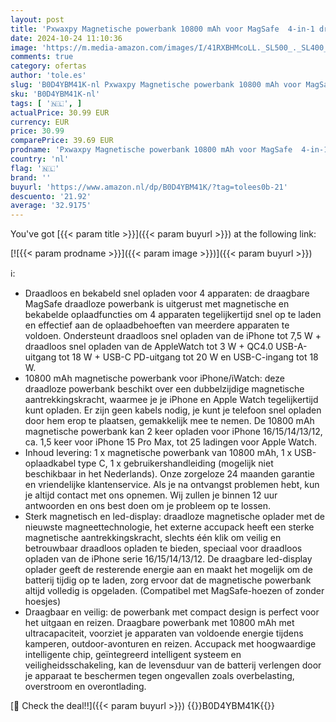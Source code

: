 ```yaml
---
layout: post
title: 'Pxwaxpy Magnetische powerbank 10800 mAh voor MagSafe  4-in-1 draadloze draagbare oplader  QC4.0 + 22 5 W PD  snel opladen  USB-C externe accu met led-display  voor Apple Watch/iPhone 15/14/13/12-serie'
date: 2024-10-24 11:10:36
image: 'https://m.media-amazon.com/images/I/41RXBHMcoLL._SL500_._SL400_.jpg'
comments: true
category: ofertas
author: 'tole.es'
slug: 'B0D4YBM41K-nl Pxwaxpy Magnetische powerbank 10800 mAh voor MagSafe...'
sku: 'B0D4YBM41K-nl'
tags: [ '🇳🇱', ]
actualPrice: 30.99 EUR
currency: EUR
price: 30.99
comparePrice: 39.69 EUR
prodname: 'Pxwaxpy Magnetische powerbank 10800 mAh voor MagSafe  4-in-1 draadloze draagbare oplader  QC4.0 + 22 5 W PD  snel opladen  USB-C externe accu met led-display  voor Apple Watch/iPhone 15/14/13/12-serie'
country: 'nl'
flag: '🇳🇱'
brand: ''
buyurl: 'https://www.amazon.nl/dp/B0D4YBM41K/?tag=tolees0b-21'
descuento: '21.92'
average: '32.9175'
---
```


You've got [{{< param title >}}]({{< param buyurl >}}) at the following link:

[![{{< param prodname >}}]({{< param image >}})]({{< param buyurl >}})

ℹ️:

- Draadloos en bekabeld snel opladen voor 4 apparaten: de draagbare MagSafe draadloze powerbank is uitgerust met magnetische en bekabelde oplaadfuncties om 4 apparaten tegelijkertijd snel op te laden en effectief aan de oplaadbehoeften van meerdere apparaten te voldoen. Ondersteunt draadloos snel opladen van de iPhone tot 7,5 W + draadloos snel opladen van de AppleWatch tot 3 W + QC4.0 USB-A-uitgang tot 18 W + USB-C PD-uitgang tot 20 W en USB-C-ingang tot 18 W.
- 10800 mAh magnetische powerbank voor iPhone/iWatch: deze draadloze powerbank beschikt over een dubbelzijdige magnetische aantrekkingskracht, waarmee je je iPhone en Apple Watch tegelijkertijd kunt opladen. Er zijn geen kabels nodig, je kunt je telefoon snel opladen door hem erop te plaatsen, gemakkelijk mee te nemen. De 10800 mAh magnetische powerbank kan 2 keer opladen voor iPhone 16/15/14/13/12, ca. 1,5 keer voor iPhone 15 Pro Max, tot 25 ladingen voor Apple Watch.
- Inhoud levering: 1 x magnetische powerbank van 10800 mAh, 1 x USB-oplaadkabel type C, 1 x gebruikershandleiding (mogelijk niet beschikbaar in het Nederlands). Onze zorgeloze 24 maanden garantie en vriendelijke klantenservice. Als je na ontvangst problemen hebt, kun je altijd contact met ons opnemen. Wij zullen je binnen 12 uur antwoorden en ons best doen om je probleem op te lossen.
- Sterk magnetisch en led-display: draadloze magnetische oplader met de nieuwste magneettechnologie, het externe accupack heeft een sterke magnetische aantrekkingskracht, slechts één klik om veilig en betrouwbaar draadloos opladen te bieden, speciaal voor draadloos opladen van de iPhone serie 16/15/14/13/12. De draagbare led-display oplader geeft de resterende energie aan en maakt het mogelijk om de batterij tijdig op te laden, zorg ervoor dat de magnetische powerbank altijd volledig is opgeladen. (Compatibel met MagSafe-hoezen of zonder hoesjes)
- Draagbaar en veilig: de powerbank met compact design is perfect voor het uitgaan en reizen. Draagbare powerbank met 10800 mAh met ultracapaciteit, voorziet je apparaten van voldoende energie tijdens kamperen, outdoor-avonturen en reizen. Accupack met hoogwaardige intelligente chip, geïntegreerd intelligent systeem en veiligheidsschakeling, kan de levensduur van de batterij verlengen door je apparaat te beschermen tegen ongevallen zoals overbelasting, overstroom en overontlading.

[🛒 Check the deal!!]({{< param buyurl >}})
{{<world>}}B0D4YBM41K{{</world>}}
